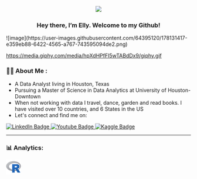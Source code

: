 <div id="header" align="center">
  <img src="https://camo.githubusercontent.com/b7e84cd7df9d883ebab3618b73506c04d2b867b5249291268930f0ab1f02e2e2/68747470733a2f2f7265732e636c6f7564696e6172792e636f6d2f70726163746963616c6465762f696d6167652f66657463682f732d2d32625a496a5047432d2d2f635f6c696d6974253243665f6175746f253243666c5f70726f6772657373697665253243715f3636253243775f3838302f68747470733a2f2f6465762d746f2d75706c6f6164732e73332e616d617a6f6e6177732e636f6d2f692f64347476756b6274356d726133376376776b6c6b2e676966" width="500"/>
</div>
<h3 id="header" align="center">
 Hey there, I’m Elly. Welcome to my Github! 
</h3>
![image](https://user-images.githubusercontent.com/64395120/178131417-e359eb88-6422-4565-a767-743595094de2.png)

https://media.giphy.com/media/hpXdHPfFI5wTABdDx9/giphy.gif
### :woman_technologist: About Me :
- A Data Analyst living in Houston, Texas
- Pursuing a Master of Science in Data Analytics at University of Houston-Downtown
- When not working with data I travel, dance, garden and read books. I have visited over 10 countries, and 6 States in the US
- Let's connect and find me on: 
<div id="badges">
  <a href="https://www.linkedin.com/in/elly-pham-15018193/">
    <img src="https://img.shields.io/badge/LinkedIn-blue?style=for-the-badge&logo=linkedin&logoColor=white" alt="LinkedIn Badge"/>
  </a>
  <a href="https://www.youtube.com/channel/UCe9iz4aZDOmoOjSGmRDkBnQ">
    <img src="https://img.shields.io/badge/YouTube-red?style=for-the-badge&logo=youtube&logoColor=white" alt="Youtube Badge"/>
  </a>
  <a href="https://www.kaggle.com/ellypham">
    <img src="https://img.shields.io/badge/Kaggle-20BEFF?style=for-the-badge&logo=Kaggle&logoColor=white" alt="Kaggle Badge"/>
  </a>
</div>

---

### 📊 Analytics:

<div>
  <img src="https://github.com/devicons/devicon/blob/master/icons/r/r-original.svg" title="R" alt="Java" width="40" height="40"/>&nbsp;
</div>

<!---
Ellypham92/Ellypham92 is a ✨ special ✨ repository because its `README.md` (this file) appears on your GitHub profile.
You can click the Preview link to take a look at your changes.
--->
